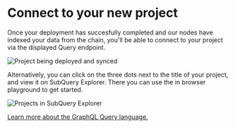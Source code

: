 # Connect to your new project

Once your deployment has succesfully completed and our nodes have indexed your data from the chain, you'll be able to connect to your project via the displayed Query endpoint.

![Project being deployed and synced](/assets/img/projects-deploy-sync.png)

Alternatively, you can click on the three dots next to the title of your project, and view it on SubQuery Explorer. There you can use the in browser playground to get started.

![Projects in SubQuery Explorer](/assets/img/projects-explorer.png)

[Learn more about the GraphQL Query language.](./graphql.md)
